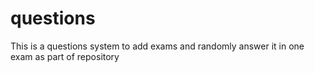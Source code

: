 # questions
This is a questions system to add exams and randomly answer it in one exam as part of repository
